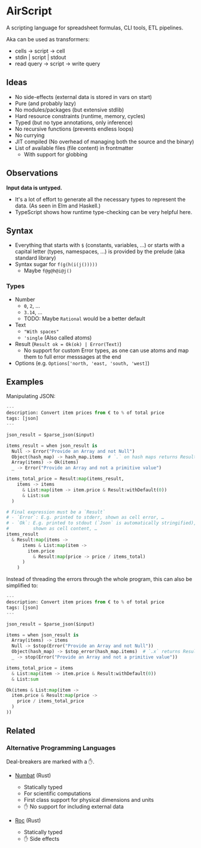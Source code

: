 # AirScript

A scripting language for spreadsheet formulas, CLI tools, ETL pipelines.

Aka can be used as transformers:
- cells → script → cell
- stdin | script | stdout
- read query → script → write query


## Ideas

- No side-effects (external data is stored in vars on start)
- Pure (and probably lazy)
- No modules/packages (but extensive stdlib)
- Hard resource constraints (runtime, memory, cycles)
- Typed (but no type annotations, only inference)
- No recursive functions (prevents endless loops)
- No currying
- JIT compiled (No overhead of managing both the source and the binary)
- List of available files (file content) in frontmatter
    - With support for globbing


## Observations

**Input data is untyped.**

- It's a lot of effort to generate all the necessary types
    to represent the data.
    (As seen in Elm and Haskell.)
- TypeScript shows how runtime type-checking can be very helpful here.

## Syntax

- Everything that starts with `$` (constants, variables, …)
    or starts with a capital letter (types, namespaces, …)
    is provided by the prelude (aka standard library)
- Syntax sugar for `f(g(h(i(j()))))`
    - Maybe `f@g@h@i@j()`


### Types

- Number
    - `0`, `2`, …
    - `3.14`, …
    - TODO: Maybe `Rational` would be a better default
- Text
    - `"With spaces"`
    - `'single` (Also called atoms)
- Result (`Result ok = Ok(ok) | Error(Text)`)
    - No support for custom Error types,
      as one can use atoms and map them
      to full error messsages at the end
- Options (e.g. `Options['north, 'east, 'south, 'west]`)


## Examples

Manipulating JSON:

```py
---
description: Convert item prices from € to % of total price
tags: [json]
---

json_result = $parse_json($input)

items_result = when json_result is
  Null -> Error("Provide an Array and not Null")
  Object(hash_map) -> hash_map.items  # `.` on hash maps returns Result
  Array(items) -> Ok(items)
  _ -> Error("Provide an Array and not a primitive value")

items_total_price = Result:map(items_result,
    items -> items
      & List:map(item -> item.price & Result:withDefault(0))
      & List:sum
  )

# Final expression must be a `Result`
# - `Error`: E.g. printed to stderr, shown as cell error, …
# - `Ok`: E.g. printed to stdout (`Json` is automatically stringified),
#         shown as cell content, …
items_result
  & Result:map(items ->
      items & List:map(item ->
        item.price
          & Result:map(price -> price / items_total)
      )
    )
```


Instead of threading the errors through the whole program,
this can also be simplified to:

```py
---
description: Convert item prices from € to % of total price
tags: [json]
---

json_result = $parse_json($input)

items = when json_result is
  Array(items) -> items
  Null -> $stop(Error("Provide an Array and not Null"))
  Object(hash_map) -> $stop_error(hash_map.items)  # `.x` returns Result
  _ -> stop(Error("Provide an Array and not a primitive value"))

items_total_price = items
  & List:map(item -> item.price & Result:withDefault(0))
  & List:sum

Ok(items & List:map(item ->
  item.price & Result:map(price ->
    price / items_total_price
  )
))
```


## Related

### Alternative Programming Languages

Deal-breakers are marked with a ✋.

- [Numbat](https://numbat.dev) (Rust)
    - Statically typed
    - For scientific computations
    - First class support for physical dimensions and units
    - ✋ No support for including external data

- [Roc](https://www.roc-lang.org) (Rust)
    - Statically typed
    - ✋ Side effects
